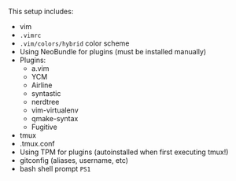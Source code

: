 This setup includes:

* vim
 * `.vimrc`
 * `.vim/colors/hybrid` color scheme
 * Using NeoBundle for plugins (must be installed manually)
 * Plugins:
   * a.vim
   * YCM
   * Airline
   * syntastic
   * nerdtree
   * vim-virtualenv
   * qmake-syntax
   * Fugitive
* tmux
 * .tmux.conf
 * Using TPM for plugins (autoinstalled when first executing tmux!)
* gitconfig (aliases, username, etc)
* bash shell prompt `PS1`
